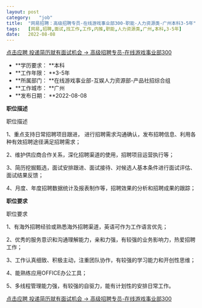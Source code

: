 ```yaml
---
layout:	post
category:	"job"
title:	"网易招聘：高级招聘专员-在线游戏事业部300-职能-人力资源类-广州本科3-5年"
tags:	[网易,招聘,面试,找工作,工作,内推,职能,人力资源类,广州,本科,3-5年]
date:	2022-08-08
---
```


[点击应聘 投递简历就有面试机会 ->  高级招聘专员-在线游戏事业部300](http://mobile.bole.netease.com/bole/boleDetail?id=38023&employeeId=346f03c3cda5f04c&key=all)



- **学历要求： **本科
- **工作年限： **3-5年
- **所属部门： **在线游戏事业部-互娱人力资源部-产品社招综合组
- **工作城市： **广州
- **发布日期： **2022-08-08



**职位描述**

职位描述

1、重点支持日常招聘项目跟进， 进行招聘需求沟通确认，发布招聘信息、利用各种有效招聘途径满足招聘需求；

2、维护供应商合作关系，深化招聘渠道的使用，招聘项目运营执行等；

3、简历挖掘甄选，面试安排跟进、面试接待、对候选人基本条件进行面试评估、面试结果反馈；

4、月度、年度招聘数据统计及报表制作等，招聘效果的分析和招聘成果的跟踪；





**职位要求**

职位要求

1、有海外招聘经验或熟悉海外招聘渠道，英语可作为工作语言优先；

2、优秀的服务意识和沟通理解能力，亲和力强，有较强的业务影响力，热爱招聘工作；

3、工作认真细致、积极主动，注重团队协作，有较强的学习能力和开创性思维；

4、能熟练应用OFFICE办公工具；

5、多线程管理能力强，有较强的自驱力，能有计划性的安排日常工作。



[点击应聘 投递简历就有面试机会 ->  高级招聘专员-在线游戏事业部300](http://mobile.bole.netease.com/bole/boleDetail?id=38023&employeeId=346f03c3cda5f04c&key=all)